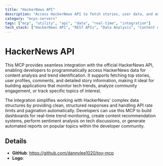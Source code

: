 ```yaml
---
title: "HackerNews API"
description: "Access HackerNews API to fetch stories, user data, and analyze trends for content insights and market research."
category: "mcps-servers"
tags: ["mcp", "utility", "api", "data", "real-time", "integration"]
tech_stack: ["HackerNews API", "REST APIs", "Data Analysis", "Content Aggregation", "Trend Monitoring"]
---
```


# HackerNews API

This MCP provides seamless integration with the official HackerNews API, enabling developers to programmatically access HackerNews data for content analysis and trend identification. It supports fetching top stories, user profiles, comments, and detailed story information, making it ideal for building applications that monitor tech trends, analyze community engagement, or track specific topics of interest.

The integration simplifies working with HackerNews' complex data structures by providing clean, structured responses and handling API rate limits and pagination automatically. Developers can use this MCP to build dashboards for real-time trend monitoring, create content recommendation systems, perform sentiment analysis on tech discussions, or generate automated reports on popular topics within the developer community.

## Details

- **GitHub**: https://github.com/dannylee1020/toy-mcp
- **Logo**: 
